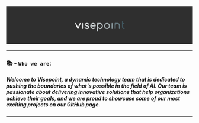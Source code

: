 <!-- Image banner here -->
<img class="border-radius: 18px;" src="./content/banner-xl-slim.png" alt="Banner Image" />

---
### 📚 - `Who we are`:

##### Welcome to Visepoint, a dynamic technology team that is dedicated to pushing the boundaries of what's possible in the field of AI. Our team is passionate about delivering innovative solutions that help organizations achieve their goals, and we are proud to showcase some of our most exciting projects on our GitHub page.

---
